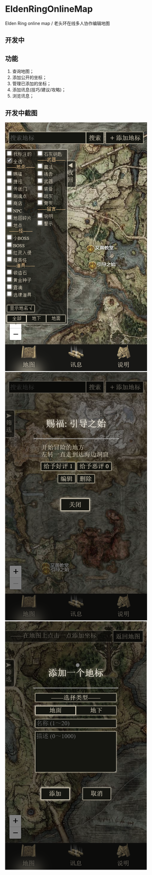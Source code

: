 # EldenRingOnlineMap
Elden Ring online map / 老头环在线多人协作编辑地图

## 开发中

## 功能
1. 查询地图；
2. 添加公开的坐标；
3. 管理已添加的坐标；
4. 添加讯息(技巧/建议/攻略)；
5. 浏览讯息；

## 开发中截图
![alt screenshot](./images/ss1.png)
![alt screenshot](./images/ss2.png)
![alt screenshot](./images/ss3.png)